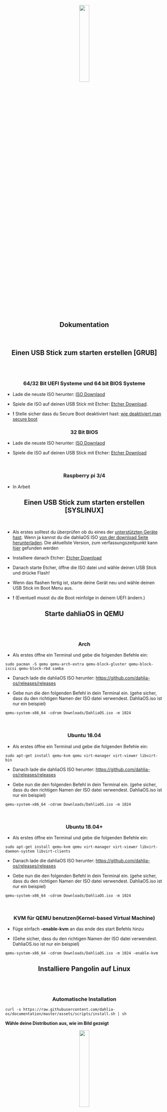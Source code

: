 <p align="center">   <img width="25%" src="https://github.com/HexaOneOfficial/documentation/blob/master/assets/images/logo/dahlialogo.png"> </p>

<h2 align="center">
    <b>Dokumentation</b>
    </h2>
<br>

<h2 align="center">
    <b>Einen USB Stick zum starten erstellen [GRUB]</b>
    </h2>
<br>

<br>

<h3 align="center">
    <b>64/32 Bit UEFI Systeme und 64 bit BIOS Systeme</b>
</h3>

- Lade die neuste ISO herunter: [ISO Downlaod](https://github.com/HexaOneOfficial/dahliaos/releases/download/200804/DahliaOS200804.iso)

- Spiele die ISO auf deinen USB Stick mit Etcher: [Etcher Download](https://www.balena.io/etcher/).

- **!** Stelle sicher dass du Secure Boot deaktiviert hast: [wie deaktiviert man secure boot](https://github.com/dahlia-os/documentation/blob/master/assets/secure-boot/Disable-Secure-Boot.md)

<h3 align="center">
    <b>32 Bit BIOS</b>
</h3>

- Lade die neuste ISO herunter: [ISO Downlaod](https://github.com/HexaOneOfficial/dahliaos/releases/download/200804/DahliaOS200804_32.iso)

- Spiele die ISO auf deinen USB Stick mit Etcher: [Etcher Download](https://www.balena.io/etcher/)

<br>

<h3 align="center">
    <b>Raspberry pi 3/4</b>
</h3>

- In Arbeit

<h2 align="center">
    <b>Einen USB Stick zum starten erstellen [SYSLINUX]</b>
    </h2>
<br>

- Als erstes solltest du überprüfen ob du eines der [unterstützten Geräte hast](https://github.com/dahlia-os/documentation/blob/master/supported-hardware-non-grub.md). Wenn ja kannst du die dahliaOS ISO [von der download Seite herunterladen](https://github.com/dahlia-os/releases/releases). Die aktuellste Version, zum verfassungszeitpunkt kann  [hier](https://github.com/dahlia-os/releases/releases/download/200804-x86_64/dahliaOS-200804.iso) gefunden werden

- Installiere danach Etcher: [Etcher Download](https://www.balena.io/etcher/)

- Danach starte Etcher, öffne die ISO datei und wähle deinen USB Stick und drücke Flash!

- Wenn das flashen fertig ist, starte deine Gerät neu und wähle deinen USB Stick im Boot Menu aus.

- **!** (Eventuell musst du die Boot reinfolge in deinem UEFI ändern.)

<h2 align="center">
    <b>Starte dahliaOS in QEMU</b>
    </h2>
<br>

<br>

<h3 align="center">
    <b>Arch</b>
</h3>

- Als erstes öffne ein Terminal und gebe die folgenden Befehle ein:

```
sudo pacman -S qemu qemu-arch-extra qemu-block-gluster qemu-block-iscsi qemu-block-rbd samba
```

- Danach lade die dahliaOS ISO herunter: https://github.com/dahlia-os/releases/releases

- Gebe nun die den folgenden Befehl in dein Terminal ein. (gehe sicher, dass du den richtigen Namen der ISO datei verwendest. DahliaOS.iso ist nur ein beispiel)

```
qemu-system-x86_64 -cdrom Downloads/DahliaOS.iso -m 1024
```

<br>

<h3 align="center">
    <b>Ubuntu 18.04</b>
</h3>

- Als erstes öffne ein Terminal und gebe die folgenden Befehle ein:

```
sudo apt-get install qemu-kvm qemu virt-manager virt-viewer libvirt-bin
```

- Danach lade die dahliaOS ISO herunter: https://github.com/dahlia-os/releases/releases

- Gebe nun die den folgenden Befehl in dein Terminal ein. (gehe sicher, dass du den richtigen Namen der ISO datei verwendest. DahliaOS.iso ist nur ein beispiel)

```
qemu-system-x86_64 -cdrom Downloads/DahliaOS.iso -m 1024
```

<br>

<h3 align="center">
    <b>Ubuntu 18.04+</b>
</h3>

- Als erstes öffne ein Terminal und gebe die folgenden Befehle ein:

```
sudo apt-get install qemu-kvm qemu virt-manager virt-viewer libvirt-daemon-system libvirt-clients
```

- Danach lade die dahliaOS ISO herunter: https://github.com/dahlia-os/releases/releases

- Gebe nun die den folgenden Befehl in dein Terminal ein. (gehe sicher, dass du den richtigen Namen der ISO datei verwendest. DahliaOS.iso ist nur ein beispiel)

```
qemu-system-x86_64 -cdrom Downloads/DahliaOS.iso -m 1024
```

<br>

<h3 align="center">
    <b>KVM für QEMU benutzen(Kernel-based Virtual Machine)</b>
</h3>

- Füge einfach **-enable-kvm** an das ende des start Befehls hinzu

- (Gehe sicher, dass du den richtigen Namen der ISO datei verwendest. DahliaOS.iso ist nur ein beispiel)

```
qemu-system-x86_64 -cdrom Downloads/DahliaOS.iso -m 1024 -enable-kvm
```

<h2 align="center">
    <b>Installiere Pangolin auf Linux</b>
    </h2>
<br>

<br>

<h3 align="center">
    <b>Automatische Installation</b>
</h3>

`curl -s https://raw.githubusercontent.com/dahlia-os/documentation/master/assets/scripts/install.sh | sh`

**Wähle deine Distribution aus, wie im Bild gezeigt**

<p align="center">   <img width="25%" src="https://github.com/dahlia-os/documentation/blob/master/assets/images/list/list.png"> </p>

<h3 align="center">
    <b>Manuelle Installation</b>
</h3>

**Wenn im Skript für die automatische Installation eine Fehlermeldung angezeigt wird, versuchen Sie es mit der manuellen Installation.**

**Tipp** Wenn Sie Linux Mint 19.3 oder älter verwenden, verwenden Sie die manuelle Installation von Debian / Ubuntu.

<p align="center"><strong>Debian/ubuntu</strong></p>

`sudo apt-get install -y matchbox-window-manager`

- Falls du eine ältere Version von Ubuntu verwendest musst du eventuell snap installieren `sudo apt install snapd`

`sudo snap install flutter --classic`

- Installiere git, falls du es nicht schon hast `sudo apt install git`

`git clone https://github.com/HexaOneOfficial/pangolin-linux.git`

`cd ~/pangolin-linux`

`sudo cp Pangolin.zip /`

`cd /`

`sudo unzip Pangolin.zip`

`sudo rm Pangolin.zip`

`sudo cp Pangolin.desktop /usr/share/xsessions/`

- Starten Sie nun neu und wählen Sie Pangolin als Desktop-Sitzung auf Ihrem Anmeldebildschirm

<p align="center"><strong>linux mint 20</strong></p>

`sudo apt-get install -y matchbox-window-manager`

- Entferne nosnap.pref um snapd zu installieren `sudo rm /etc/apt/preferences.d/nosnap.pref`

`sudo apt install snapd`

`sudo snap install flutter --classic`

- Installiere git, falls du es nicht schon hast `sudo apt install git`

`git clone https://github.com/HexaOneOfficial/pangolin-linux.git`

`cd ~/pangolin-linux`

`sudo cp Pangolin.zip /`

`cd /`

`sudo unzip Pangolin.zip`

`sudo rm Pangolin.zip`

`sudo cp Pangolin.desktop /usr/share/xsessions/`

- Starten Sie nun neu und wählen Sie Pangolin als Desktop-Sitzung auf Ihrem Anmeldebildschirm

<h2 align="center">
    <b>Pangolin kompilieren</b>
    </h2>
<br>

- Der Pangolin Desktop ist der Desktop von dahliaOS. Es ist komplett in Flutter entwickelt, was ihn schnell, schön und mit 200 MB RAM sehr ressourcenschonend macht.

<br>

<h3 align="center">
    <b>Vor dem kompilieren</b>
</h3>

- Stellen Sie sicher, dass Sie `flutter` und `android-studio` installiert haben. Sie können die Dahlia-Umgebung dazu bringen, all diese Dinge und mehr hier zu installieren: Dahlia [-Umgebung](https://github.com/EnderNightLord-ChromeBook/dahlia-environment)

<h3 align="center">
    <b>Kompilieren</b>
</h3>

1. Stellen Sie sicher, dass Sie ein Flutter in Ihrem path haben: `export PATH="$PATH:` pwd `/flutter/bin"`
2. Clonen Siie pangolin-desktop oder mobile: `git clone https://github.com/dahlia-os/pangolin-desktop.git` / `git clone https://github.com/dahlia-os/pangolin-mobile.git`
3. Gehen Sie in den Ordner pangolin-desktop oder pangolin-mobile folder: `cd pangolin-desktop` / `cd pangolin-mobile`
4. Und kompilieren sie die APK: `flutter build apk --debug` / `flutter build apk`

<h2 align="center">
    <b>Eine Grub ISO erstellen</b>
    </h2>
<br>

<h3 align="center">
    <b>[Linux] Dateien zum erstellen</b>
</h3>

- **Führen Sie dieses Skript aus, um die ISO-Dateien zu erstellen**

<p align="center"><strong>64 bit</strong></p>

- `curl -s https://raw.githubusercontent.com/HexaOneOfficial/dahliaos/master/scripts/64/run.sh | sh`

<p align="center"><strong>32 bit</strong></p>

- `curl -s https://raw.githubusercontent.com/HexaOneOfficial/dahliaos/master/scripts/32/run.sh | sh`

<h3 align="center">
    <b>[Linux] ISO erstellen</b>
</h3>

kein Inhalt

<h3 align="center">
    <b>[Windows] ISO erstellen</b>
</h3>

- **Dateien zu ISO**

- Laden Sie **Poweriso [hier](https://www.poweriso.com/)** herunter und kopieren Sie die soeben erstellten Build-Dateien.

- **Auf USB flashen**

- Laden Sie **Rufus [hier](https://rufus.ie/)** herunter und flashen Sie Ihre ISO-Datei auf Ihren USB.

<h2 align="center">
    <b>MBR ISO erstellen</b>
    </h2>
<br>

<h3 align="center">
    <b>Windows [BETA]</b>
</h3>

Wenn Sie die ISO erstellt haben, gehen Sie zur Eingabeaufforderung. Sie können diese öffnen, indem Sie Windows + R drücken und cmd eingeben. (Stellen Sie sicher, dass Sie Administrator sind.)

- Führen Sie dann die folgenden Befehle aus.

`diskpart`

und dann

```
list disk
```

- Sie sollten einen Anzeige wie diesen sehen:

![diskpart](https://github.com/dahlia-os/documentation/blob/master/assets/images/cmd/Diskpart_list%20disk.png)

- Wählen Sie Ihre Festplatte aus, die Sie formatieren möchten: (BEISPIEL) Festplatte 2

    select disk 2

    - Jetzt haben Sie die Festplatte ausgewählt.

        clean

        create partition primary

        select partition 1

        active

        format fs=ntfs quick

        exit

- Extrahieren Sie die Dateien aus der ISO, kopieren Sie sie auf das Laufwerk und erstellen Sie mit einem Disk-Klon Ihrer Wahl eine MBR-ISO.

